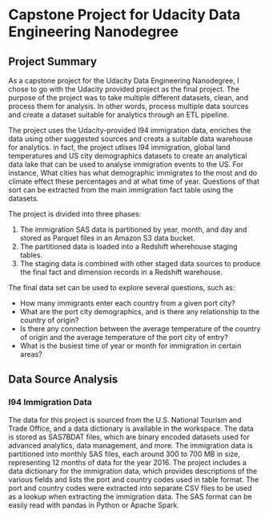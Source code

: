 # Capstone Project for Udacity Data Engineering Nanodegree
## Project Summary
As a capstone project for the Udacity Data Engineering Nanodegree, I chose to go with the Udacity provided project as the final project. The purpose of the project was to take multiple different datasets, clean, and process them for analysis. In other words, process multiple data sources and create a dataset suitable for analytics through an ETL pipeline.

The project uses the Udacity-provided I94 immigration data, enriches the data using other suggested sources and creats a suitable data warehouse for analytics. in fact, the project utlises I94 immigration, global land temperatures and US city demographics datasets to create an analytical data lake that can be used to analyse immigration events to the US. For instance,  What cities has what demographic immigrates to the most and do climate effect these percentages and at what time of year. Questions of that sort can be extracted from the main immigration fact table using the datasets.

The project is divided into three phases:

1. The immigration SAS data is partitioned by year, month, and day and stored as Parquet files in an Amazon S3 data bucket.
2. The partitioned data is loaded into a Redshift wherehouse staging tables.
3. The staging data is combined with other staged data sources to produce the final fact and dimension records in a Redshift warehouse.

The final data set can be used to explore several questions, such as:

- How many immigrants enter each country from a given port city?
- What are the port city demographics, and is there any relationship to the country of origin?
- Is there any connection between the average temperature of the country of origin and the average temperature of the port city of entry?
- What is the busiest time of year or month for immigration in certain areas?

## **Data Source Analysis**

### I94 Immigration Data

The data for this project is sourced from the U.S. National Tourism and Trade Office, and a data dictionary is available in the workspace. The data is stored as SAS7BDAT files, which are binary encoded datasets used for advanced analytics, data management, and more. The immigration data is partitioned into monthly SAS files, each around 300 to 700 MB in size, representing 12 months of data for the year 2016. The project includes a data dictionary for the immigration data, which provides descriptions of the various fields and lists the port and country codes used in table format. The port and country codes were extracted into separate CSV files to be used as a lookup when extracting the immigration data. The SAS format can be easily read with pandas in Python or Apache Spark.
